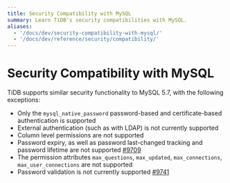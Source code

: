 ```yaml
---
title: Security Compatibility with MySQL
summary: Learn TiDB's security compatibilities with MySQL.
aliases:
  - '/docs/dev/security-compatibility-with-mysql/'
  - '/docs/dev/reference/security/compatibility/'
---
```


# Security Compatibility with MySQL

TiDB supports similar security functionality to MySQL 5.7, with the following exceptions:

- Only the `mysql_native_password` password-based and certificate-based authentication is supported
- External authentication (such as with LDAP) is not currently supported
- Column level permissions are not supported
- Password expiry, as well as password last-changed tracking and password lifetime are not supported [#9709](https://github.com/pingcap/tidb/issues/9709)
- The permission attributes `max_questions`, `max_updated`, `max_connections`, `max_user_connections` are not supported
- Password validation is not currently supported [#9741](https://github.com/pingcap/tidb/issues/9741)
